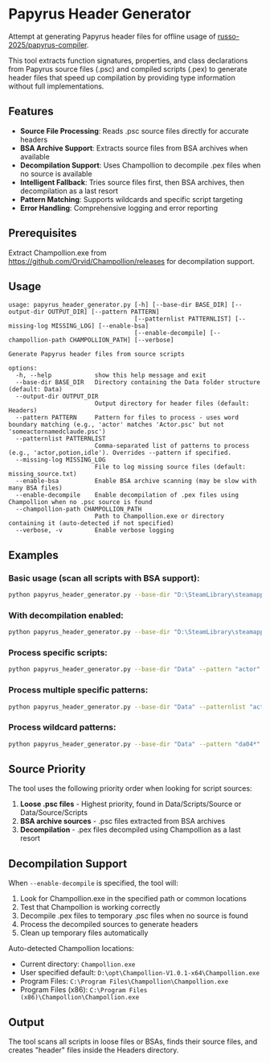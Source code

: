 # Papyrus Header Generator

Attempt at generating Papyrus header files for offline usage of [russo-2025/papyrus-compiler](https://github.com/russo-2025/papyrus-compiler).

This tool extracts function signatures, properties, and class declarations from Papyrus source files (.psc) and compiled scripts (.pex) to generate header files that speed up compilation by providing type information without full implementations.

## Features

- **Source File Processing**: Reads .psc source files directly for accurate headers
- **BSA Archive Support**: Extracts source files from BSA archives when available
- **Decompilation Support**: Uses Champollion to decompile .pex files when no source is available
- **Intelligent Fallback**: Tries source files first, then BSA archives, then decompilation as a last resort
- **Pattern Matching**: Supports wildcards and specific script targeting
- **Error Handling**: Comprehensive logging and error reporting

## Prerequisites

Extract Champollion.exe from https://github.com/Orvid/Champollion/releases for decompilation support.

## Usage

```
usage: papyrus_header_generator.py [-h] [--base-dir BASE_DIR] [--output-dir OUTPUT_DIR] [--pattern PATTERN]
                                   [--patternlist PATTERNLIST] [--missing-log MISSING_LOG] [--enable-bsa] 
                                   [--enable-decompile] [--champollion-path CHAMPOLLION_PATH] [--verbose]

Generate Papyrus header files from source scripts

options:
  -h, --help            show this help message and exit
  --base-dir BASE_DIR   Directory containing the Data folder structure (default: Data)
  --output-dir OUTPUT_DIR
                        Output directory for header files (default: Headers)
  --pattern PATTERN     Pattern for files to process - uses word boundary matching (e.g., 'actor' matches 'Actor.psc' but not 'someactornamedclaude.psc')
  --patternlist PATTERNLIST
                        Comma-separated list of patterns to process (e.g., 'actor,potion,idle'). Overrides --pattern if specified.
  --missing-log MISSING_LOG
                        File to log missing source files (default: missing_source.txt)
  --enable-bsa          Enable BSA archive scanning (may be slow with many BSA files)
  --enable-decompile    Enable decompilation of .pex files using Champollion when no .psc source is found
  --champollion-path CHAMPOLLION_PATH
                        Path to Champollion.exe or directory containing it (auto-detected if not specified)
  --verbose, -v         Enable verbose logging
```

## Examples

### Basic usage (scan all scripts with BSA support):
```bash
python papyrus_header_generator.py --base-dir "D:\SteamLibrary\steamapps\common\Skyrim Special Edition\Data" --enable-bsa
```

### With decompilation enabled:
```bash
python papyrus_header_generator.py --base-dir "D:\SteamLibrary\steamapps\common\Skyrim Special Edition\Data" --enable-bsa --enable-decompile --champollion-path "D:\opt\Champollion-V1.0.1-x64"
```

### Process specific scripts:
```bash
python papyrus_header_generator.py --base-dir "Data" --pattern "actor" --enable-decompile
```

### Process multiple specific patterns:
```bash
python papyrus_header_generator.py --base-dir "Data" --patternlist "actor,potion,idle" --enable-decompile
```

### Process wildcard patterns:
```bash
python papyrus_header_generator.py --base-dir "Data" --pattern "da04*" --enable-decompile
```

## Source Priority

The tool uses the following priority order when looking for script sources:

1. **Loose .psc files** - Highest priority, found in Data/Scripts/Source or Data/Source/Scripts
2. **BSA archive sources** - .psc files extracted from BSA archives 
3. **Decompilation** - .pex files decompiled using Champollion as a last resort

## Decompilation Support

When `--enable-decompile` is specified, the tool will:

1. Look for Champollion.exe in the specified path or common locations
2. Test that Champollion is working correctly
3. Decompile .pex files to temporary .psc files when no source is found
4. Process the decompiled sources to generate headers
5. Clean up temporary files automatically

Auto-detected Champollion locations:
- Current directory: `Champollion.exe`
- User specified default: `D:\opt\Champollion-V1.0.1-x64\Champollion.exe`
- Program Files: `C:\Program Files\Champollion\Champollion.exe`
- Program Files (x86): `C:\Program Files (x86)\Champollion\Champollion.exe`

## Output

The tool scans all scripts in loose files or BSAs, finds their source files, and creates "header" files inside the Headers directory.
